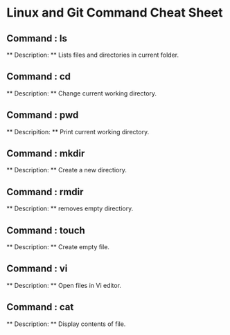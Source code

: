 # Linux and Git Command Cheat Sheet 
## Command : ls
** Description: ** Lists files and directories in current folder.

## Command : cd
** Description: ** Change current working directory.

## Command : pwd
** Descripition: ** Print current working directory.

## Command : mkdir
** Description: ** Create a new directiory.

## Command : rmdir
** Description: ** removes empty directiory.

## Command : touch
** Description: ** Create empty file.

## Command : vi
** Description: ** Open files in Vi editor.

## Command : cat
** Description: ** Display contents of file.
